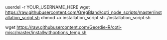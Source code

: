
userdel -r YOUR_USERNAME_HERE
wget https://raw.githubusercontent.com/GregBland/coti_node_scripts/master/installation_script.sh
chmod +x installation_script.sh
./installation_script.sh

wget https://raw.githubusercontent.com/Geordie-R/coti-misc/master/installwithoptions_temp.sh
